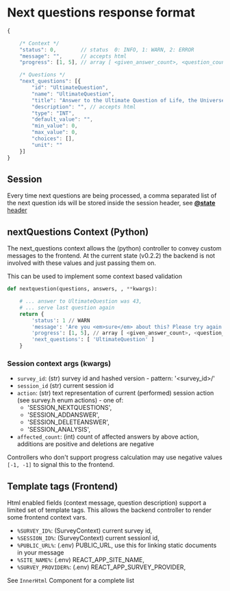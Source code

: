 # Next questions response format

```javascript
{

    /* Context */
    "status": 0,        // status  0: INFO, 1: WARN, 2: ERROR
    "message": "",      // accepts html
    "progress": [1, 5], // array [ <given_answer_count>, <question_count> ]

    /* Questions */
    "next_questions": [{
        "id": "UltimateQuestion",
        "name": "UltimateQuestion",
        "title": "Answer to the Ultimate Question of Life, the Universe, and Everything",
        "description": "", // accepts html
        "type": "INT",
        "default_value": "",
        "min_value": 0,
        "max_value": 0,
        "choices": [],
        "unit": ""
    }]
}
```

## Session

Every time next questions are being processed, a comma separated list of the next question ids will be stored inside the session header, see [**@state** header](sessions.md)

## nextQuestions Context (Python)

The next_questions context allows the (python) controller to convey custom messages to the frontend.
At the current state (v0.2.2) the backend is not involved with these values and just passing them on.

This can be used to implement some context based validation

```python
def nextquestion(questions, answers, , **kwargs):

    # ... answer to UltimateQuestion was 43,
    # ... serve last question again
    return {
        'status': 1 // WARN
        'message': 'Are you <em>sure</em> about this? Please try again.'
        'progress': [1, 5], // array [ <given_answer_count>, <question_count> ]
        'next_questions': [ 'UltimateQuestion' ]
    }

```

### Session context args (kwargs)

 * `survey_id`: (str) survey id and hashed version - pattern: '<survey_id>/<hash>'
 * `session_id` (str) current session id
 * `action`: (str) text representation of current (performed) session action (see survey.h enum actions) - one of:
   - 'SESSION_NEXTQUESTIONS',
   - 'SESSION_ADDANSWER',
   - 'SESSION_DELETEANSWER',
   - 'SESSION_ANALYSIS',
 * `affected_count`: (int) count of affected answers by above action, additions are positive and deletions are negative


Controllers who don't support progress calculation may use negative values `[-1, -1]` to signal this to the frontend.

## Template tags (Frontend)

Html enabled fields (context message, question description) support a limited set of template tags.
This allows the backend controller to render some frontend context vars.

* `%SURVEY_ID%`: (SurveyContext) current survey id,
* `%SESSION_ID%`: (SurveyContext) current sessionI id,
* `%PUBLIC_URL%`: (.env) PUBLIC_URL, use this for linking static documents in your message
* `%SITE_NAME%`:  (.env) REACT_APP_SITE_NAME,
* `%SURVEY_PROVIDER%`: (.env) REACT_APP_SURVEY_PROVIDER,

See `InnerHtml` Component for a complete list
